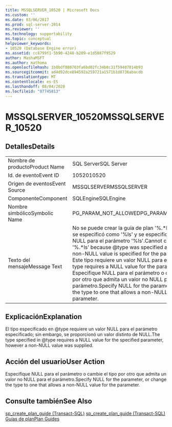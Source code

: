 ```yaml
---
title: MSSQLSERVER_10520 | Microsoft Docs
ms.custom: ''
ms.date: 03/06/2017
ms.prod: sql-server-2014
ms.reviewer: ''
ms.technology: supportability
ms.topic: conceptual
helpviewer_keywords:
- 10520 (Database Engine error)
ms.assetid: cc8799f1-5b90-4248-b209-e1d5087f9529
author: MashaMSFT
ms.author: mathoma
ms.openlocfilehash: 1b8bdf080703fa6bd02fc34b8c31f59407814b93
ms.sourcegitcommit: ad4d92dce894592a259721a1571b1d8736abacdb
ms.translationtype: MT
ms.contentlocale: es-ES
ms.lasthandoff: 08/04/2020
ms.locfileid: "87745813"
---
```

# <a name="mssqlserver_10520"></a><span data-ttu-id="0fde2-102">MSSQLSERVER_10520</span><span class="sxs-lookup"><span data-stu-id="0fde2-102">MSSQLSERVER_10520</span></span>
    
## <a name="details"></a><span data-ttu-id="0fde2-103">Detalles</span><span class="sxs-lookup"><span data-stu-id="0fde2-103">Details</span></span>  
  
|||  
|-|-|  
|<span data-ttu-id="0fde2-104">Nombre de producto</span><span class="sxs-lookup"><span data-stu-id="0fde2-104">Product Name</span></span>|<span data-ttu-id="0fde2-105">SQL Server</span><span class="sxs-lookup"><span data-stu-id="0fde2-105">SQL Server</span></span>|  
|<span data-ttu-id="0fde2-106">Id. de evento</span><span class="sxs-lookup"><span data-stu-id="0fde2-106">Event ID</span></span>|<span data-ttu-id="0fde2-107">10520</span><span class="sxs-lookup"><span data-stu-id="0fde2-107">10520</span></span>|  
|<span data-ttu-id="0fde2-108">Origen de eventos</span><span class="sxs-lookup"><span data-stu-id="0fde2-108">Event Source</span></span>|<span data-ttu-id="0fde2-109">MSSQLSERVER</span><span class="sxs-lookup"><span data-stu-id="0fde2-109">MSSQLSERVER</span></span>|  
|<span data-ttu-id="0fde2-110">Componente</span><span class="sxs-lookup"><span data-stu-id="0fde2-110">Component</span></span>|<span data-ttu-id="0fde2-111">SQLEngine</span><span class="sxs-lookup"><span data-stu-id="0fde2-111">SQLEngine</span></span>|  
|<span data-ttu-id="0fde2-112">Nombre simbólico</span><span class="sxs-lookup"><span data-stu-id="0fde2-112">Symbolic Name</span></span>|<span data-ttu-id="0fde2-113">PG_PARAM_NOT_ALLOWED</span><span class="sxs-lookup"><span data-stu-id="0fde2-113">PG_PARAM_NOT_ALLOWED</span></span>|  
|<span data-ttu-id="0fde2-114">Texto del mensaje</span><span class="sxs-lookup"><span data-stu-id="0fde2-114">Message Text</span></span>|<span data-ttu-id="0fde2-115">No se puede crear la guía de plan '%.\*ls' porque @type se especificó como '%ls' y se especificó un valor no NULL para el parámetro '%ls'.</span><span class="sxs-lookup"><span data-stu-id="0fde2-115">Cannot create plan guide '%.\*ls' because @type was specified as '%ls' and a non-NULL value is specified for the parameter '%ls'.</span></span> <span data-ttu-id="0fde2-116">Este tipo requiere un valor NULL para el parámetro.</span><span class="sxs-lookup"><span data-stu-id="0fde2-116">This type requires a NULL value for the parameter.</span></span> <span data-ttu-id="0fde2-117">Especifique NULL para el parámetro o cambie el tipo por otro que admita un valor no NULL para el parámetro.</span><span class="sxs-lookup"><span data-stu-id="0fde2-117">Specify NULL for the parameter, or change the type to one that allows a non-NULL value for the parameter.</span></span>|  
  
## <a name="explanation"></a><span data-ttu-id="0fde2-118">Explicación</span><span class="sxs-lookup"><span data-stu-id="0fde2-118">Explanation</span></span>  
 <span data-ttu-id="0fde2-119">El tipo especificado en @type requiere un valor NULL para el parámetro especificado; sin embargo, se proporcionó un valor distinto de NULL.</span><span class="sxs-lookup"><span data-stu-id="0fde2-119">The type specified in @type requires a NULL value for the specified parameter, however a non-NULL value was supplied.</span></span>  
  
## <a name="user-action"></a><span data-ttu-id="0fde2-120">Acción del usuario</span><span class="sxs-lookup"><span data-stu-id="0fde2-120">User Action</span></span>  
 <span data-ttu-id="0fde2-121">Especifique NULL para el parámetro o cambie el tipo por otro que admita un valor no NULL para el parámetro.</span><span class="sxs-lookup"><span data-stu-id="0fde2-121">Specify NULL for the parameter, or change the type to one that allows a non-NULL value for the parameter.</span></span>  
  
## <a name="see-also"></a><span data-ttu-id="0fde2-122">Consulte también</span><span class="sxs-lookup"><span data-stu-id="0fde2-122">See Also</span></span>  
 <span data-ttu-id="0fde2-123">[sp_create_plan_guide &#40;Transact-SQL&#41;](/sql/relational-databases/system-stored-procedures/sp-create-plan-guide-transact-sql) </span><span class="sxs-lookup"><span data-stu-id="0fde2-123">[sp_create_plan_guide &#40;Transact-SQL&#41;](/sql/relational-databases/system-stored-procedures/sp-create-plan-guide-transact-sql) </span></span>  
 [<span data-ttu-id="0fde2-124">Guías de plan</span><span class="sxs-lookup"><span data-stu-id="0fde2-124">Plan Guides</span></span>](../performance/plan-guides.md)  
  
  
